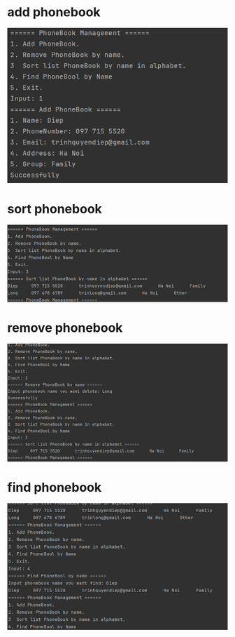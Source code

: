 # add phonebook
![img.png](img.png)
# sort phonebook
![img_1.png](img_1.png)
# remove phonebook
![img_2.png](img_2.png)
# find phonebook
![img_3.png](img_3.png)